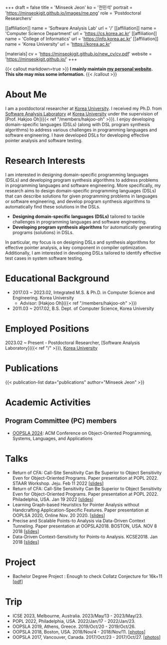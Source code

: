 +++
draft = false
title = 'Minseok Jeon'
ko = '전민석'
portrait = 'https://minseokjgit.github.io/images/me.png'
role = 'Postdoctoral Researchers'

[[affiliation]]
name = 'Software Analysis Lab'
url = '/'
[[affiliation]]
name = 'Computer Science Department'
url = 'https://cs.korea.ac.kr'
[[affiliation]]
name = 'College of Informatics'
url = 'https://info.korea.ac.kr'
[[affiliation]]
name = 'Korea University'
url = 'https://korea.ac.kr'

[materials]
cv = 'https://minseokjgit.github.io/new_cv/cv.pdf'
website = 'https://minseokjgit.github.io/'
+++

{{< callout markdown=true >}}
**I mainly maintain [my personal website](https://minseokjgit.github.io). This site may miss some information.**
{{< /callout >}}

# About Me
I am a postdoctoral researcher at [Korea University](https://korea.ac.kr). I received my Ph.D. from [Software Analysis Laboratory](https://prl.korea.ac.kr) at [Korea University](https://korea.ac.kr) under the supervision of [Prof. Hakjoo Oh]({{< ref "/members/hakjoo-oh" >}}). I enjoy developing domain-specific languages (DSLs) (along with DSL program synthesis algorithms) to address various challenges in programming languages and software engineering. I have developed DSLs for developing effective pointer analysis and software testing.


# Research Interests
I am interested in designing domain-specific programming languages (DSLs) and developing program synthesis algorithms to address problems in programming languages and software engineering. More specifically, my research aims to design domain-specific programming languages (DSLs) that can describe solutions for given programming problems in languages or software engineering, and develop program synthesis algorithms to automatically find these solutions in the DSLs.

- **Designing domain-specific languages (DSLs)** tailored to tackle challenges in programming languages and software engineering.
- **Developing program synthesis algorithms** for automatically generating programs (solutions) in DSLs.

In particular, my focus is on designing DSLs and synthesis algorithms for effective pointer analysis, a key component in compiler optimization. Additionally, I am interested in developing DSLs tailored to identify effective test cases in system software testing.

# Educational Background
- 2017.03 ~ 2023.02, Integrated M.S. & Ph.D. in Computer Science and Engineering. Korea University
    - Advisor: [Hakjoo Oh]({{< ref "/members/hakjoo-oh" >}})
- 2011.03 ~ 2017.02, B.S. Dept. of Computer Science, Korea University

# Employed Positions
2023.02 ~ Present - Postdoctoral Researcher, [Software Analysis Laboratory]({{< ref "/" >}}), [Korea University](https://korea.ac.kr)

# Publications
{{< publication-list data="publications" author="Minseok Jeon" >}}


# Academic Activities

## Program Committee (PC) members
- [OOPSLA 2024](https://2024.splashcon.org/track/splash-2024-oopsla): ACM Conference on Object-Oriented Programming, Systems, Languages, and Applications
 

# Talks
- Return of CFA: Call-Site Sensitivity Can Be Superior to Object Sensitivity Even for Object-Oriented Programs. Paper presentation at POPL 2022. STAAR Workshop. Jeju. Feb 11 2022 [[slides](https://minseokjgit.github.io/papers/CFA_slides.pdf)]
- Return of CFA: Call-Site Sensitivity Can Be Superior to Object Sensitivity Even for Object-Oriented Programs. Paper presentation at POPL 2022. Philadelphia, USA. Jan 19 2022 [[slides](https://minseokjgit.github.io/papers/POPL22_slides.pdf)]
- Learning Graph-based Heuristics for Pointer Analysis without Handcrafting Application-Specific Features. Paper presentation at OOPLSA 2020, Online Nov. 20 2020. [[slides](https://minseokjgit.github.io/papers/oopsla2020_slide.pdf)]
- Precise and Scalable Points-to Analysis via Data-Driven Context Tunneling. Paper presentation at OOPSLA2018. BOSTON, USA. NOV 8 2018 [[slides](https://minseokjgit.github.io/papers/oopsla18_slides.pdf)]
- Data-Driven Context-Sensitivity for Points-to Analysis. KCSE2018. Jan 2018 [[slides](https://minseokjgit.github.io/papers/KCSESlide.pdf)]
 

# Project
- Bachelor Degree Project : Enough to check Collatz Conjecture for 16k+11 [[pdf](https://minseokjgit.github.io/papers/ccPaper.pdf)]
 
# Trip
- ICSE 2023, Melbourne, Australia. 2023/May/13 - 2023/May/23.
- POPL 2022, Philadelphia, USA. 2022/Jan/17 - 2022/Jan/23.
- OOPSLA 2019, Athens, Greece. 2019/Oct/20 - 2019/Oct/26.
- OOPSLA 2018, Boston, USA. 2018/Nov/4 - 2018/Nov/11. [[photos](https://photos.google.com/share/AF1QipP7fy5Ns5z4Sy1TYTuPEp77spDsrG6wZPjp2LxGqDA2WKlmwOmFHuG4uRxETTGpFw?key=WGhVOWtPRkpLS0xpWEpKVEthNWczZXpxV0ZvNUlR)]
- OOPSLA 2017, Vancouver, Canada. 2017/Oct/23 - 2017/Oct/27. [[photos](https://photos.google.com/share/AF1QipMzIt3Jd4yTlwBg-at0ocKlGelQ08QT3M13hP6b79Xo4IE8xGLBvwxzMlmL8gYXYw?key=Z0tQOFV3RDFsRXNfc1ExQ2haWDRJTFlBZkZHQkFR)]
